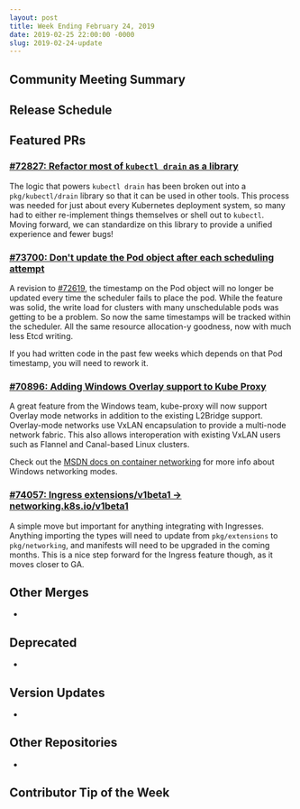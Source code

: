 ```yaml
---
layout: post
title: Week Ending February 24, 2019
date: 2019-02-25 22:00:00 -0000
slug: 2019-02-24-update
---
```


## Community Meeting Summary


## Release Schedule


## Featured PRs

### [#72827: Refactor most of `kubectl drain` as a library](https://github.com/kubernetes/kubernetes/pull/72827)

The logic that powers `kubectl drain` has been broken out into a `pkg/kubectl/drain` library so that it can be used in other tools. This process was needed for just about every Kubernetes deployment system, so many had to either re-implement things themselves or shell out to `kubectl`. Moving forward, we can standardize on this library to provide a unified experience and fewer bugs!

### [#73700: Don't update the Pod object after each scheduling attempt](https://github.com/kubernetes/kubernetes/pull/73700)

A revision to [#72619](https://github.com/kubernetes/kubernetes/pull/72619), the timestamp on the Pod object will no longer be updated every time the scheduler fails to place the pod. While the feature was solid, the write load for clusters with many unschedulable pods was getting to be a problem. So now the same timestamps will be tracked within the scheduler. All the same resource allocation-y goodness, now with much less Etcd writing.

If you had written code in the past few weeks which depends on that Pod timestamp, you will need to rework it.

### [#70896: Adding Windows Overlay support to Kube Proxy](https://github.com/kubernetes/kubernetes/pull/70896)

A great feature from the Windows team, kube-proxy will now support Overlay mode networks in addition to the existing L2Bridge support. Overlay-mode networks use VxLAN encapsulation to provide a multi-node network fabric. This also allows interoperation with existing VxLAN users such as Flannel and Canal-based Linux clusters.

Check out the [MSDN docs on container networking](https://docs.microsoft.com/en-us/virtualization/windowscontainers/container-networking/network-drivers-topologies) for more info about Windows networking modes.

### [#74057: Ingress extensions/v1beta1 -> networking.k8s.io/v1beta1](https://github.com/kubernetes/kubernetes/pull/74057)

A simple move but important for anything integrating with Ingresses. Anything importing the types will need to update from `pkg/extensions` to `pkg/networking`, and manifests will need to be upgraded in the coming months. This is a nice step forward for the Ingress feature though, as it moves closer to GA.

## Other Merges

*

## Deprecated

*

## Version Updates

*

## Other Repositories

*

## Contributor Tip of the Week

